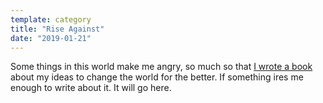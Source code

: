 ```yaml
---
template: category
title: "Rise Against"
date: "2019-01-21"
---
```


Some things in this world make me angry, so much so that [I wrote a book](/scribblings/lets-kill-capitalism) about my ideas to change the world for the better. If something ires me enough to write about it. It will go here.
